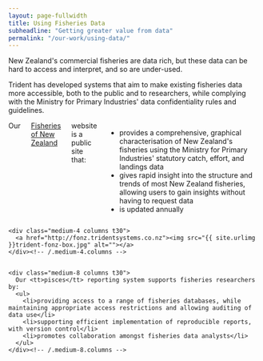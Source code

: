 ```yaml
---
layout: page-fullwidth
title: Using Fisheries Data
subheadline: "Getting greater value from data"
permalink: "/our-work/using-data/"
---
```

New Zealand's commercial fisheries are data rich, but these data can be hard to access and interpret, and so are under-used.

Trident has developed systems that aim to make existing fisheries data more accessible, both to the public and to researchers, while complying with the Ministry for Primary Industries' data confidentiality rules and guidelines.

<div class="row">
    <div class="medium-8 columns t30">
      Our <a href="http://fonz.tridentsystems.co.nz">Fisheries of New Zealand</a> website is a public site that:
      <ul>
        <li>provides a comprehensive, graphical characterisation of New Zealand's fisheries using the Ministry for Primary Industries' statutory catch, effort, and landings data</li>
        <li>gives rapid insight into the structure and trends of most New Zealand fisheries, allowing users to gain insights without having to request data</li>
        <li>is updated annually</li>
      </ul>
    </div><!-- /.medium-8.columns -->

    <div class="medium-4 columns t30">
      <a href="http://fonz.tridentsystems.co.nz"><img src="{{ site.urlimg }}trident-fonz-box.jpg" alt=""></a>
    </div><!-- /.medium-4.columns -->
</div><!-- /.row -->


<div class="row">
    <div class="medium-4 columns t30">
      <img src="{{ site.urlimg }}Pisces_logo_FINAL.png" alt="">
    </div><!-- /.medium-4.columns -->

    <div class="medium-8 columns t30">
      Our <tt>pisces</tt> reporting system supports fisheries researchers by:
      <ul>
        <li>providing access to a range of fisheries databases, while maintaining appropriate access restrictions and allowing auditing of data use</li>
        <li>supporting efficient implementation of reproducible reports, with version control</li>
        <li>promotes collaboration amongst fisheries data analysts</li>
      </ul>
    </div><!-- /.medium-8.columns -->    
</div><!-- /.row -->

